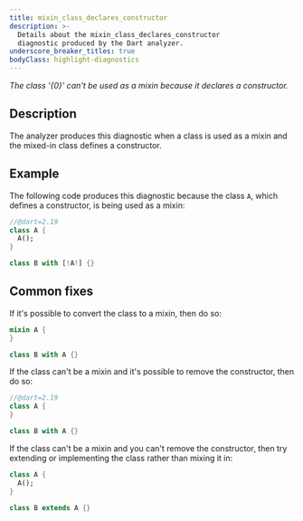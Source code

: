 ```yaml
---
title: mixin_class_declares_constructor
description: >-
  Details about the mixin_class_declares_constructor
  diagnostic produced by the Dart analyzer.
underscore_breaker_titles: true
bodyClass: highlight-diagnostics
---
```


_The class '{0}' can't be used as a mixin because it declares a constructor._

## Description

The analyzer produces this diagnostic when a class is used as a mixin and
the mixed-in class defines a constructor.

## Example

The following code produces this diagnostic because the class `A`, which
defines a constructor, is being used as a mixin:

```dart
//@dart=2.19
class A {
  A();
}

class B with [!A!] {}
```

## Common fixes

If it's possible to convert the class to a mixin, then do so:

```dart
mixin A {
}

class B with A {}
```

If the class can't be a mixin and it's possible to remove the constructor,
then do so:

```dart
//@dart=2.19
class A {
}

class B with A {}
```

If the class can't be a mixin and you can't remove the constructor, then
try extending or implementing the class rather than mixing it in:

```dart
class A {
  A();
}

class B extends A {}
```
